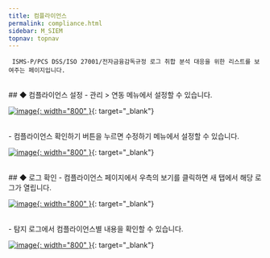 ```yaml
---
title: 컴플라이언스
permalink: compliance.html
sidebar: M_SIEM
topnav: topnav
---
```


     ISMS-P/PCS DSS/ISO 27001/전자금융감독규정 로그 취합 분석 대응을 위한 리스트를 보여주는 페이지입니다.

<br />
## ◆ 컴플라이언스 설정
- 관리 > 연동 메뉴에서 설정할 수 있습니다.
<br />

 [![image](/docs/images/Manual/siem/compliance/1.png){: width="800" }](/docs/images/Manual/siem/compliance/1.png){: target="_blank"}

<br />
- 컴플라이언스 확인하기 버튼을 누르면 수정하기 메뉴에서 설정할 수 있습니다.
<br />

 [![image](/docs/images/Manual/siem/compliance/2.png){: width="800" }](/docs/images/Manual/siem/compliance/2.png){: target="_blank"}
 
<br />
## ◆ 로그 확인
- 컴플라이언스 페이지에서 우측의 보기를 클릭하면 새 탭에서 해당 로그가 열립니다.
<br />

 [![image](/docs/images/Manual/siem/compliance/3.png){: width="800" }](/docs/images/Manual/siem/compliance/3.png){: target="_blank"}

<br />
- 탐지 로그에서 컴플라이언스별 내용을 확인할 수 있습니다.
<br />

 [![image](/docs/images/Manual/siem/compliance/4.png){: width="800" }](/docs/images/Manual/siem/compliance/4.png){: target="_blank"}
 